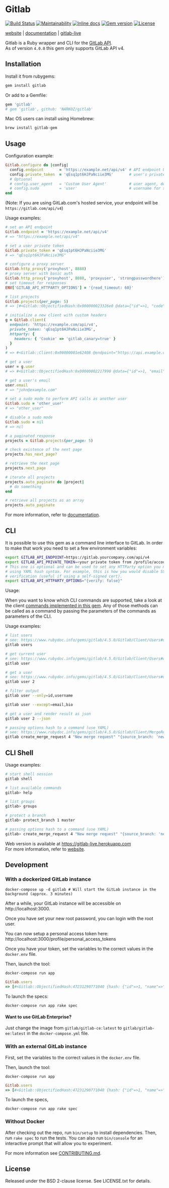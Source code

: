# Gitlab

[![Build Status](https://img.shields.io/github/workflow/status/NARKOZ/gitlab/CI/master)](https://github.com/NARKOZ/gitlab/actions?query=workflow%3ARuby)
[![Maintainability](https://api.codeclimate.com/v1/badges/2e310b334b1b5db4a7e1/maintainability)](https://codeclimate.com/github/NARKOZ/gitlab)
[![Inline docs](https://inch-ci.org/github/NARKOZ/gitlab.svg)](https://inch-ci.org/github/NARKOZ/gitlab)
[![Gem version](https://img.shields.io/gem/v/gitlab.svg)](https://rubygems.org/gems/gitlab)
[![License](https://img.shields.io/badge/license-BSD-red.svg)](https://github.com/NARKOZ/gitlab/blob/master/LICENSE.txt)

[website](https://narkoz.github.io/gitlab) |
[documentation](https://www.rubydoc.info/gems/gitlab/frames) |
[gitlab-live](https://github.com/NARKOZ/gitlab-live)

Gitlab is a Ruby wrapper and CLI for the [GitLab API](https://docs.gitlab.com/ce/api/README.html).  
As of version `4.0.0` this gem only supports GitLab API v4.

## Installation

Install it from rubygems:

```sh
gem install gitlab
```

Or add to a Gemfile:

```ruby
gem 'gitlab'
# gem 'gitlab', github: 'NARKOZ/gitlab'
```

Mac OS users can install using Homebrew:

```sh
brew install gitlab-gem
```

## Usage

Configuration example:

```ruby
Gitlab.configure do |config|
  config.endpoint       = 'https://example.net/api/v4' # API endpoint URL, default: ENV['GITLAB_API_ENDPOINT'] and falls back to ENV['CI_API_V4_URL']
  config.private_token  = 'qEsq1pt6HJPaNciie3MG'       # user's private token or OAuth2 access token, default: ENV['GITLAB_API_PRIVATE_TOKEN']
  # Optional
  # config.user_agent   = 'Custom User Agent'          # user agent, default: 'Gitlab Ruby Gem [version]'
  # config.sudo         = 'user'                       # username for sudo mode, default: nil
end
```

(Note: If you are using GitLab.com's hosted service, your endpoint will be `https://gitlab.com/api/v4`)

Usage examples:

```ruby
# set an API endpoint
Gitlab.endpoint = 'https://example.net/api/v4'
# => "https://example.net/api/v4"

# set a user private token
Gitlab.private_token = 'qEsq1pt6HJPaNciie3MG'
# => "qEsq1pt6HJPaNciie3MG"

# configure a proxy server
Gitlab.http_proxy('proxyhost', 8888)
# proxy server with basic auth
Gitlab.http_proxy('proxyhost', 8888, 'proxyuser', 'strongpasswordhere')
# set timeout for responses
ENV['GITLAB_API_HTTPARTY_OPTIONS'] = '{read_timeout: 60}'

# list projects
Gitlab.projects(per_page: 5)
# => [#<Gitlab::ObjectifiedHash:0x000000023326e0 @data={"id"=>1, "code"=>"brute", "name"=>"Brute", "description"=>nil, "path"=>"brute", "default_branch"=>nil, "owner"=>#<Gitlab::ObjectifiedHash:0x00000002331600 @data={"id"=>1, "email"=>"john@example.com", "name"=>"John Smith", "blocked"=>false, "created_at"=>"2012-09-17T09:41:56Z"}>, "private"=>true, "issues_enabled"=>true, "merge_requests_enabled"=>true, "wall_enabled"=>true, "wiki_enabled"=>true, "created_at"=>"2012-09-17T09:41:56Z"}>, #<Gitlab::ObjectifiedHash:0x000000023450d8 @data={"id"=>2, "code"=>"mozart", "name"=>"Mozart", "description"=>nil, "path"=>"mozart", "default_branch"=>nil, "owner"=>#<Gitlab::ObjectifiedHash:0x00000002344ca0 @data={"id"=>1, "email"=>"john@example.com", "name"=>"John Smith", "blocked"=>false, "created_at"=>"2012-09-17T09:41:56Z"}>, "private"=>true, "issues_enabled"=>true, "merge_requests_enabled"=>true, "wall_enabled"=>true, "wiki_enabled"=>true, "created_at"=>"2012-09-17T09:41:57Z"}>, #<Gitlab::ObjectifiedHash:0x00000002344958 @data={"id"=>3, "code"=>"gitlab", "name"=>"Gitlab", "description"=>nil, "path"=>"gitlab", "default_branch"=>nil, "owner"=>#<Gitlab::ObjectifiedHash:0x000000023447a0 @data={"id"=>1, "email"=>"john@example.com", "name"=>"John Smith", "blocked"=>false, "created_at"=>"2012-09-17T09:41:56Z"}>, "private"=>true, "issues_enabled"=>true, "merge_requests_enabled"=>true, "wall_enabled"=>true, "wiki_enabled"=>true, "created_at"=>"2012-09-17T09:41:58Z"}>]

# initialize a new client with custom headers
g = Gitlab.client(
  endpoint: 'https://example.com/api/v4',
  private_token: 'qEsq1pt6HJPaNciie3MG',
  httparty: {
    headers: { 'Cookie' => 'gitlab_canary=true' }
  }
)
# => #<Gitlab::Client:0x00000001e62408 @endpoint="https://api.example.com", @private_token="qEsq1pt6HJPaNciie3MG", @user_agent="Gitlab Ruby Gem 2.0.0">

# get a user
user = g.user
# => #<Gitlab::ObjectifiedHash:0x00000002217990 @data={"id"=>1, "email"=>"john@example.com", "name"=>"John Smith", "bio"=>nil, "skype"=>"", "linkedin"=>"", "twitter"=>"john", "dark_scheme"=>false, "theme_id"=>1, "blocked"=>false, "created_at"=>"2012-09-17T09:41:56Z"}>

# get a user's email
user.email
# => "john@example.com"

# set a sudo mode to perform API calls as another user
Gitlab.sudo = 'other_user'
# => "other_user"

# disable a sudo mode
Gitlab.sudo = nil
# => nil

# a paginated response
projects = Gitlab.projects(per_page: 5)

# check existence of the next page
projects.has_next_page?

# retrieve the next page
projects.next_page

# iterate all projects
projects.auto_paginate do |project|
  # do something
end

# retrieve all projects as an array
projects.auto_paginate
```

For more information, refer to [documentation](https://www.rubydoc.info/gems/gitlab/frames).

## CLI

It is possible to use this gem as a command line interface to GitLab. In order to make that work you need to set a few environment variables:
```sh
export GITLAB_API_ENDPOINT=https://gitlab.yourcompany.com/api/v4
export GITLAB_API_PRIVATE_TOKEN=<your private token from /profile/account or /profile/personal_access_tokens in newer version>
# This one is optional and can be used to set any HTTParty option you may need
# using YAML hash syntax. For example, this is how you would disable SSL
# verification (useful if using a self-signed cert).
export GITLAB_API_HTTPARTY_OPTIONS="{verify: false}"
```

Usage:

When you want to know which CLI commands are supported, take a look at the client [commands implemented in this gem](https://www.rubydoc.info/gems/gitlab/4.5.0/Gitlab/Client). Any of those methods can be called as a command by passing the parameters of the commands as parameters of the CLI.

Usage examples:

```sh
# list users
# see: https://www.rubydoc.info/gems/gitlab/4.5.0/Gitlab/Client/Users#users-instance_method
gitlab users

# get current user
# see: https://www.rubydoc.info/gems/gitlab/4.5.0/Gitlab/Client/Users#user-instance_method
gitlab user

# get a user
# see: https://www.rubydoc.info/gems/gitlab/4.5.0/Gitlab/Client/Users#user-instance_method
gitlab user 2

# filter output
gitlab user --only=id,username

gitlab user --except=email,bio

# get a user and render result as json
gitlab user 2 --json

# passing options hash to a command (use YAML)
# see: https://www.rubydoc.info/gems/gitlab/4.5.0/Gitlab/Client/MergeRequests#create_merge_request-instance_method
gitlab create_merge_request 4 "New merge request" "{source_branch: 'new_branch', target_branch: 'master', assignee_id: 42}"

```

## CLI Shell

Usage examples:

```sh
# start shell session
gitlab shell

# list available commands
gitlab> help

# list groups
gitlab> groups

# protect a branch
gitlab> protect_branch 1 master

# passing options hash to a command (use YAML)
gitlab> create_merge_request 4 "New merge request" "{source_branch: 'new_branch', target_branch: 'master', assignee_id: 42}"
```

Web version is available at https://gitlab-live.herokuapp.com  
For more information, refer to [website](https://narkoz.github.io/gitlab).

## Development

### With a dockerized GitLab instance

```shell
docker-compose up -d gitlab # Will start the GitLab instance in the background (approx. 3 minutes)
```

After a while, your GitLab instance will be accessible on http://localhost:3000.

Once you have set your new root password, you can login with the root user.

You can now setup a personal access token here: http://localhost:3000/profile/personal_access_tokens

Once you have your token, set the variables to the correct values in the `docker.env` file.

Then, launch the tool:

```shell
docker-compose run app
```

```ruby
Gitlab.users
=> [#<Gitlab::ObjectifiedHash:47231290771040 {hash: {"id"=>1, "name"=>"Administrator", "username"=>"root", ...]
```

To launch the specs:

```shell
docker-compose run app rake spec
```

#### Want to use GitLab Enterprise?

Just change the image from `gitlab/gitlab-ce:latest` to `gitlab/gitlab-ee:latest` in the `docker-compose.yml` file.

### With an external GitLab instance

First, set the variables to the correct values in the `docker.env` file.

Then, launch the tool:

```shell
docker-compose run app
```

```ruby
Gitlab.users
=> [#<Gitlab::ObjectifiedHash:47231290771040 {hash: {"id"=>1, "name"=>"Administrator", "username"=>"root", ...]
```

To launch the specs,

```shell
docker-compose run app rake spec
```

### Without Docker

After checking out the repo, run `bin/setup` to install dependencies. Then, run
`rake spec` to run the tests. You can also run `bin/console` for an interactive
prompt that will allow you to experiment.

For more information see [CONTRIBUTING.md](https://github.com/NARKOZ/gitlab/blob/master/CONTRIBUTING.md).

## License

Released under the BSD 2-clause license. See LICENSE.txt for details.
